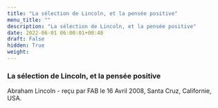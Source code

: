 ```yaml
---
title: "La sélection de Lincoln, et la pensée positive"
menu_title: ""
description: "La sélection de Lincoln, et la pensée positive"
date: 2022-06-01 06:00:01+00:48
draft: False
hidden: True
weight:
---
```

### La sélection de Lincoln, et la pensée positive

Abraham Lincoln - reçu par FAB le 16 Avril 2008, Santa Cruz, Californie, USA.



